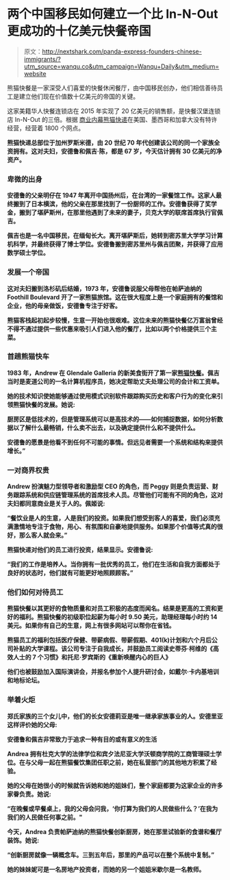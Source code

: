 # 两个中国移民如何建立一个比 In-N-Out 更成功的十亿美元快餐帝国

> 原文：<http://nextshark.com/panda-express-founders-chinese-immigrants/?utm_source=wanqu.co&utm_campaign=Wanqu+Daily&utm_medium=website>

熊猫快餐是一家深受人们喜爱的快餐休闲餐厅，由中国移民创办，他们相信善待员工是建立他们现在价值数十亿美元的帝国的关键。

这家美籍华人快餐连锁店在 2015 年实现了 20 亿美元的销售额，是快餐汉堡连锁店 In-N-Out 的三倍。根据 [商业内幕](http://www.businessinsider.com/how-panda-express-was-created-2016-6)[熊猫快递](https://www.pandaexpress.com/menu/appetizers)在美国、墨西哥和加拿大没有特许经营，经营着 1800 个网点。

**熊猫快递总部位于加州罗斯米德，由 20 世纪 70 年代创建该公司的同一个家族全资拥有。这对夫妇，安德鲁和佩吉·陈，都是 67 岁，今天估计拥有 30 亿美元的净资产。**

### ****卑微的出身****

**安德鲁的父亲明仔在 1947 年离开中国扬州后，在台湾的一家餐馆工作。这家人最终搬到了日本横滨，他的父亲在那里找到了一份厨师的工作。安德鲁获得了奖学金，搬到了堪萨斯州，在那里他遇到了未来的妻子，贝克大学的联席首席执行官佩吉。**

**佩吉也是一名中国移民，在缅甸长大。离开堪萨斯后，她转到密苏里大学学习计算机科学，并最终获得了博士学位。安德鲁搬到密苏里州与佩吉团聚，并获得了应用数学硕士学位。**

### ****发展一个帝国****

**这对夫妇搬到洛杉矶后结婚，1973 年，安德鲁说服父母帮他在帕萨迪纳的 Foothill Boulevard 开了一家熊猫旅馆。这在很大程度上是一个家庭拥有的餐馆和企业，他的母亲做饭，安德鲁专注于好客。**

**熊猫客栈起初起步较慢，生意一开始也很艰难。这位未来的熊猫快餐亿万富翁曾经不得不通过提供一些优惠来吸引人们进入他的餐厅，比如以两个价格提供三个主菜。**

### ****首趟熊猫快车****

**1983 年，Andrew 在 Glendale Galleria 的新美食街开了第一家[熊猫快餐](https://www.instagram.com/officialpandaexpress/?hl=en)。佩吉当时是麦道公司的一名计算机程序员，她决定帮助丈夫处理公司的会计和工资单。**

**她的技术知识使她能够通过使用模式识别软件跟踪购买历史和客户行为的变化来引领熊猫快餐的发展。她说:**

**厨房区是低技术的，但是管理系统可以是高技术的——如何捕捉数据，如何分析数据以了解什么最畅销，什么卖不出去，以及确定提供什么和不提供什么。**

**安德鲁的愿景是他看不到任何不可能的事情。但远见者需要一个系统和结构来提供增长。”**

### ****一对商界权贵****

**Andrew 扮演魅力型领导者和激励型 CEO 的角色，而 Peggy 则是负责运营、财务跟踪系统和供应链管理系统的首席技术人员。尽管他们可能有不同的角色，这对夫妇都同意商业是关于人的。佩姬说:**

**“餐饮业是人的生意，人是我们的投资。如果我们想受到客人的喜爱，我们必须充满激情地专注于食物，用心、有氛围和自豪地提供服务。如果那个价值等式真的很好，那么客人就会来。”**

**熊猫快递对他们的员工进行投资，结果显示。安德鲁说:**

**“我们的工作是培养人。当你拥有一批优秀的员工，他们在生活和自我方面都处于良好的状态时，他们就有可能更好地照顾顾客。”**

### ****他们如何对待员工****

**熊猫快餐以其更好的食物质量和对员工积极的态度而闻名。结果是更高的工资和更好的福利。熊猫快餐的初级职位起薪为每小时 9.50 美元，助理经理每小时约 14 美元。如果你有自己的生意，网上有很多网站可以帮你在[](https://shoppingkim.com/5-payroll-best-practices-for-saving-money-on-the-process/)**省钱。****

****熊猫员工的福利包括医疗保健、带薪病假、带薪假期、401(k)计划和六个月后公司补贴的大学课程。该公司专注于自我成长，并鼓励员工阅读史蒂芬·柯维的《高效人士的 7 个习惯》和托尼·罗宾斯的《重新唤醒内心的巨人》****

****他们也被鼓励加入国际演讲会，并报名参加个人提升研讨会，如戴尔·卡内基培训和地标论坛。****

### ******举着火炬******

****郑氏家族的三个女儿中，他们的长女安德莉亚是唯一继承家族事业的人。安德里亚这样评价她的父母:****

****安德鲁和佩吉非常致力于追求一种有目的或有意义的生活****

****Andrea 拥有杜克大学的法律学位和宾夕法尼亚大学沃顿商学院的工商管理硕士学位。在与父母一起在熊猫餐饮集团任职之前，她在私营部门的其他地方积累了经验。****

****她的父母在她很小的时候就告诉她和她的姐妹们，整个家庭都要为这家企业的许多家眷负责。她说:****

****“在晚餐或早餐桌上，我的父母会问我，‘你打算为我们的人民做些什么？’在我为我们的人民做任何事之前。"****

****今天，Andrea 负责帕萨迪纳的熊猫快餐创新厨房，她在那里试验新的食谱和餐厅装饰。她说:****

******“创新厨房就像一辆概念车。三到五年后，那里的产品可以在整个系统中复制。”******

****她的妹妹妮可是一名房地产投资者，而她的另一个姐姐米歇尔是一名教师。****